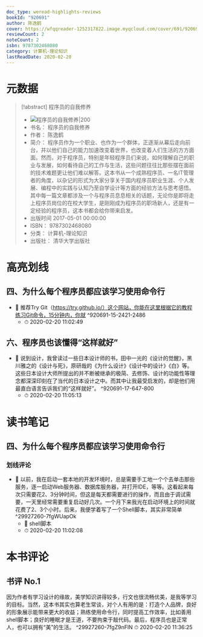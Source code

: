 ```yaml
---
doc_type: weread-highlights-reviews
bookId: "920691"
author: 陈逸鹤
cover: https://wfqqreader-1252317822.image.myqcloud.com/cover/691/920691/t7_920691.jpg
reviewCount: 2
noteCount: 2
isbn: 9787302468080
category: 计算机-理论知识
lastReadDate: 2020-02-20
---
```

# 元数据
> [!abstract] 程序员的自我修养
> - ![ 程序员的自我修养|200](https://wfqqreader-1252317822.image.myqcloud.com/cover/691/920691/t7_920691.jpg)
> - 书名： 程序员的自我修养
> - 作者： 陈逸鹤
> - 简介： 程序员作为一个职业、也作为一个群体，正逐渐从幕后走向前台，并以他们自己的能力加速改变着世界，也改变着人们生活的方方面面。然而，对于程序员，特别是年轻程序员们来说，如何理解自己的职业与发展，如何看待自己的工作与生活，这些问题往往比那些摆在面前的技术难题更让他们难以解答。这本书从一个成熟程序员、一名IT管理者的角度，以杂记的形式为大家分享关于国内程序员职业生涯、个人发展、编程中的实践与认知乃至自学设计等方面的经验方法与思考感悟。其中每一篇文章都涉及一个与程序员息息相关的话题，无论你是即将走上程序员岗位的在校大学生，是刚刚成为程序员的职场新人，还是有一定经验的程序员，这本书都会给你带来启发。
> - 出版时间 2017-05-01 00:00:00
> - ISBN： 9787302468080
> - 分类： 计算机-理论知识
> - 出版社： 清华大学出版社

# 高亮划线

## 四、为什么每个程序员都应该学习使用命令行


- 📌 推荐Try Git（https://try.github.io/）这个网站，你能在这里根据它的教程练习Git命令，15分钟内，你就 ^920691-15-2421-2486
    - ⏱ 2020-02-20 11:02:49 
## 六、程序员也该懂得“这样就好”


- 📌 说到设计，我曾读过一些日本设计师的书，田中一光的《设计的觉醒》，黑川雅之的《设计与死》，原研哉的《为什么设计》《设计中的设计》《白》等。这些日本设计大师所提出的并不断被继承的极简、去修饰、设计的功能性等理念都深深印刻在了当代的日本设计之中。而其中让我最受启发的，却是他们用最直白语言告诉我们的“这样就好”。 ^920691-17-647-800
    - ⏱ 2020-02-20 11:05:13 
# 读书笔记

## 四、为什么每个程序员都应该学习使用命令行

### 划线评论
- 📌 以前，我在启动一套本地的开发环境时，总是需要手工地一个个去单击那些服务，逐一启动Web服务器、数据库服务器，并打开IDE，等等。这看起来每次只需要花2、3分钟时间，但这是每天都需要进行的操作，而且由于调试需要，一天里经常需要重复启动好几次。一个月下来我光在启动环境上的时间就花费了2、3个小时。后来，我便学着写了一个Shell脚本，其实非常简单  ^29927260-7fgWUapOk
    - 💭 shell脚本
    - ⏱ 2020-02-20 11:02:08
   
# 本书评论

## 书评 No.1 
因为作者有学习设计的缘故，美学知识讲得较多，行文也很流畅优美，是我等学习的目标。当然，这本书其实也算老生常谈，对个人有用的是：打造个人品牌，良好的形象展示能带来更大的收益；熟练使用命令行，同时提高工作效率，比如善用shell脚本；良好的睡眠才是王道，不要拘束于敲代码。最后，程序员也是正常人，也可以拥有“美”的生活。 ^29927260-7fgZ9nFlN
⏱ 2020-02-20 11:36:25
